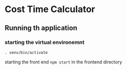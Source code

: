 # Cost Time Calculator 
## Running th application

### starting the virtual environemnt
`. venv/bin/activate`

starting the front end
`npm start` in the frontend directory

